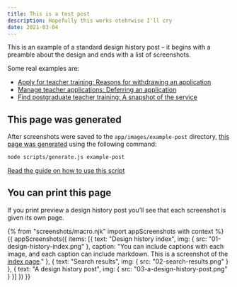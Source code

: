 ```yaml
---
title: This is a test post
description: Hopefully this works otehrwise I'll cry
date: 2021-03-04
---
```


This is an example of a standard design history post – it begins with a preamble about the design and ends with a list of screenshots.

Some real examples are:

* [Apply for teacher training: Reasons for withdrawing an application](https://bat-design-history.netlify.app/apply-for-teacher-training/reason-for-withdraw/)
* [Manage teacher applications: Deferring an application](https://bat-design-history.netlify.app/manage-teacher-training-applications/deferring-applications-to-the-next-cycle/)
* [Find postgraduate teacher training: A snapshot of the service](https://bat-design-history.netlify.app/find-teacher-training/find-december-2019/)

## This page was generated

After screenshots were saved to the `app/images/example-post` directory, [this page was generated](https://github.com/DFE-Digital/govuk-design-history/pull/11/commits/473f5aca5d978a3d18ac188b98c6c8ef6c000713) using the following command:

```bash
node scripts/generate.js example-post
```

[Read the guide on how to use this script](/generate-a-page-of-screenshots/#generate-a-page-of-screenshots-from-a-folder-of-images)

## You can print this page

If you print preview a design history post you’ll see that each screenshot is given its own page.

{% from "screenshots/macro.njk" import appScreenshots with context %}
{{ appScreenshots({
  items: [{
      text: "Design history index",
      img: { src: "01-design-history-index.png" },
      caption: "You can include captions with each image, and each caption can include markdown. This is a screenshot of the [index page](/)."
    }, {
      text: "Search results",
      img: { src: "02-search-results.png" }
    }, {
      text: "A design history post",
      img: { src: "03-a-design-history-post.png" }
    }]
}) }}
